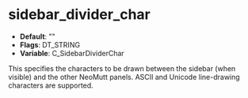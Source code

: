 # sidebar_divider_char

- **Default**: ""
- **Flags**: DT_STRING
- **Variable**: C_SidebarDividerChar

This specifies the characters to be drawn between the sidebar (when
visible) and the other NeoMutt panels. ASCII and Unicode line-drawing
characters are supported.
